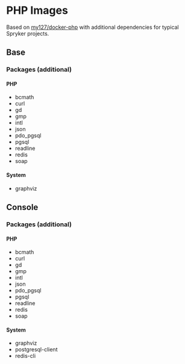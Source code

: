 # PHP Images
Based on [my127/docker-php](https://github.com/my127/docker-php) with additional dependencies for typical Spryker projects.
## Base
### Packages (additional)
#### PHP
* bcmath
* curl
* gd
* gmp
* intl
* json
* pdo_pgsql
* pgsql
* readline
* redis
* soap
#### System
* graphviz
## Console
### Packages (additional)
#### PHP
* bcmath
* curl
* gd
* gmp
* intl
* json
* pdo_pgsql
* pgsql
* readline
* redis
* soap
#### System
* graphviz
* postgresql-client
* redis-cli
